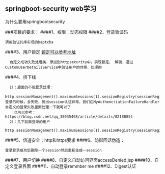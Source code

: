 ## springboot-security web学习
为什么要用springbootsecurity

###项目的要求：
####1、权限：动态权限
####2、登录验证码
````
调用验证码库实现的kaptcha
````

####3、用户锁定
[锁定可以参考地址](https://www.cnblogs.com/zimug/p/11946727.html)
````
  自定义成功失败处理类，添加到httpsecurity中，实现锁定， 解锁，通过CustomUserDetailsService中验证用户的时候，处理的
````
####4、挤下线
````
  1）：后面的不能登录处理：
    http.sessionManagement().maximumSessions(1).sessionRegistry(sessionRegistry()).maxSessionsPreventsLogin(true)；
登录的时候，会失败，抛出session认证异常，我们在MyAuthenctiationFailureHandler自定义的登录失败里面处理一下就可以了
    也可以参考：https://blog.csdn.net/qq_35035468/article/details/82188854
  2）：几下前面登录的用户
    http.sessionManagement().maximumSessions(1).sessionRegistry(sessionRegistry()).expiredUrl("/login/outLine");
````
####5、信道安全：http和https要求
####6、防御回话伪造：
````
登录登录成功后删除一个session然后重新生成一session
````
####7、用户切换
####8、自定义自动访问界面accessDenied.jsp
####10、自定义登录界面
####11、自动登录remmber me
####12、Digest认证